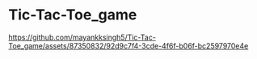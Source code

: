 # Tic-Tac-Toe_game

https://github.com/mayankksingh5/Tic-Tac-Toe_game/assets/87350832/92d9c7f4-3cde-4f6f-b06f-bc2597970e4e
